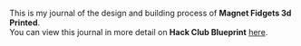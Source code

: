 <!--
  ===================    !!READ THIS NOTICE!!   ====================
  DO NOT edit this file manually. Your changes WILL BE OVERWRITTEN!
  This journal is auto generated and updated by Hack Club Blueprint.
  To edit this file, please edit your journal entries on Blueprint.
  ==================================================================
-->

This is my journal of the design and building process of **Magnet Fidgets 3d Printed**.  
You can view this journal in more detail on **Hack Club Blueprint** [here](https://blueprint.hackclub.com/projects/656).


